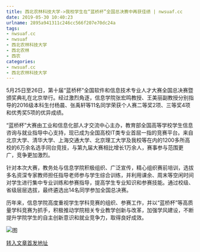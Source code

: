 ```yaml
---
title: 西北农林科技大学->我校学生在“蓝桥杯”全国总决赛中再获佳绩 | nwsuaf.cc
date: 2019-05-30 10:40:23
urlname: 2895a941311c246cc566f207e70dc24a
tags: 
- nwsuaf.cc
- nwsuaf
- 西北农林科技大学
- 西北农林
- 西农
categories:
- nwsuaf.cc
- 西北农林科技大学
---
```



5月25日至26日，第十届“蓝桥杯”全国软件和信息技术专业人才大赛全国总决赛暨颁奖典礼在北京举行。经过激烈角逐，信息学院张宏鸣教授、王美丽副教授分别指导的2016级本科生付杨晨、张禹轩等11名同学荣获个人赛二等奖2项、三等奖4项和优秀奖5项的优异成绩。

“蓝桥杯”大赛由工业和信息化部人才交流中心主办，教育部全国高等学校学生信息咨询与就业指导中心支持，现已成为全国高校IT类专业首屈一指的竞赛平台。来自北京大学、清华大学、上海交通大学、北京理工大学及我校等在内的1200多所高校的6万余名选手同台竞技，与第九届大赛相比增长1万余人，赛事参与范围更广，竞争更加激烈。

针对本次大赛，教务处与信息学院积极组织、广泛宣传，精心组织赛前培训，选拔多名资深专家教师担任指导老师参与学生综合训练，并利用课余、周末等空闲时间对学生进行集中专业训练和参赛指导，提高学生专业知识和参赛技能。通过校级、省级层层选拔，最终遴选出14名同学参加全国总决赛。

历年来，信息学院高度重视学生学科竞赛的组织、参赛工作，并以“蓝桥杯”等高质量学科竞赛为抓手，积极推动学院相关专业教学创新与改革，加强学风建设，不断提升学院学生的自主创新意识和就业竞争力，取得良好成效。



![图](https://news.nwsuaf.edu.cn/images/content/2019-05/20190529104657717596.png)

[转入文章首发地址](https://news.nwsuaf.edu.cn/xnxw/89898.htm)